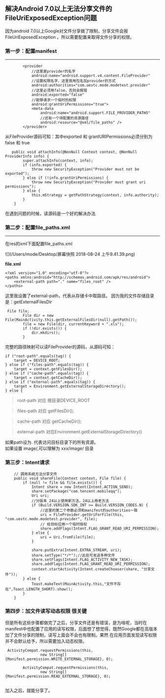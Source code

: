 ## 解决Android 7.0以上无法分享文件的FileUriExposedException问题

因为android 7.0以上Google对文件分享做了限制，分享文件会报FileUriExposedException 。所以需要配置来取得文件分享的权限。

### 第一步：配置manifest

***

```
        <provider
			//这里是provider的名字
            android:name="android.support.v4.content.FileProvider"
            //设置权限名字，这里我用包名加provider的方式
            android:authorities="com.uestc.mode.modetest.provider"
            //这里必须用false，否则会报错
            android:exported="false" 
            //能够请求一个临时的权限
            android:grantUriPermissions="true">
            <meta-data
                android:name="android.support.FILE_PROVIDER_PATHS"
                //还有一个待配置的资源路径
                android:resource="@xml/file_paths" />
        </provider>

```
从FileProvider源码可知：其中exported 和 grantURIPermissions必须分别为false 和 true

```
   public void attachInfo(@NonNull Context context, @NonNull ProviderInfo info) {
        super.attachInfo(context, info);
        if (info.exported) {
            throw new SecurityException("Provider must not be exported");
        } else if (!info.grantUriPermissions) {
            throw new SecurityException("Provider must grant uri permissions");
        } else {
            this.mStrategy = getPathStrategy(context, info.authority);
        }
    }

```
在遇到问题的时候，读源码是一个好的解决办法

### 第二步：配置file_paths.xml

***

在res的xml下面配置file_paths.xml

![](/Users/mode/Desktop/屏幕快照 2018-08-24 上午9.41.39.png)

**file.xml**

```
<?xml version="1.0" encoding="utf-8"?>
<paths xmlns:android="http://schemas.android.com/apk/res/android">
    <external-path path="." name="files_root" />
</paths>
```
这里我设置了external-path，代表从存储卡中取路径。
因为我的文件存储目录是：getExternalFilesDir

```
 File file;
        File dir = new File(MainActivity.this.getExternalFilesDir(null).getPath());
        file = new File(dir, currentKeyword + ".xls");
        if (!dir.exists()) {
            dir.mkdirs();
        }       
```
完整的路径映射可以读FileProvider的源码，从源码可知：

```
if ("root-path".equals(tag)) {
    target = DEVICE_ROOT;
} else if ("files-path".equals(tag)) {
    target = context.getFilesDir();
} else if ("cache-path".equals(tag)) {
    target = context.getCacheDir();
} else if ("external-path".equals(tag)) {
    target = Environment.getExternalStorageDirectory();
} else {

```
>root-path 对应 根目录DEVICE_ROOT

>files-path 对应 getFilesDir();

>cache-path 对应 getCacheDir();

>external-path 对应Environment.getExternalStorageDirectory()

如果path设为.  代表访问目标目录下的所有资源。	
如果设置 image/,可以理解为 xxx/image/ 目录

### 第三步：Intent请求

```
    // 調用系統方法分享文件
    public void shareFile(Context context, File file) {
        if (null != file && file.exists()) {
            Intent share = new Intent(Intent.ACTION_SEND);
            share.setPackage("com.tencent.mobileqq");
            Uri uri;
            //分版本 24以上使用新方法，24以上用老方法
            if (Build.VERSION.SDK_INT >= Build.VERSION_CODES.N) {
            	//这里的第二个参数必须和manifest的authorities一致
                uri = FileProvider.getUriForFile(this, "com.uestc.mode.modetest.provider", file);
                // 给目标应用一个临时授权
                share.addFlags(Intent.FLAG_GRANT_READ_URI_PERMISSION);
            } else {
                uri = Uri.fromFile(file);
            }

            share.putExtra(Intent.EXTRA_STREAM, uri);
            share.setType("*/*");//此处可发送多种文件
            share.setFlags(Intent.FLAG_ACTIVITY_NEW_TASK);
            share.addFlags(Intent.FLAG_GRANT_READ_URI_PERMISSION);
            context.startActivity(Intent.createChooser(share, "分享文件"));
        } else {
            Toast.makeText(MainActivity.this,"文件不存在",Toast.LENGTH_SHORT).show();
        }
    }
```

### 第四步：加文件读写动态权限 很关键

但是所有这些步骤都做完了之后，分享文件还是有错误，是为啥呢，当时在manifest中也配置了应用的读写权限，后面想了想觉得，既然Google都在高版本加了文件分享的限制，读写上面会不会也有限制。果然 在应用页面发现读写权限并不会默认给予，所以需要加入动态权限。

```
 ActivityCompat.requestPermissions(this,
                new String[]{Manifest.permission.WRITE_EXTERNAL_STORAGE}, 0);

        ActivityCompat.requestPermissions(this,
                new String[]{Manifest.permission.READ_EXTERNAL_STORAGE}, 0);
                
```
加入之后，就能分享了。






        

